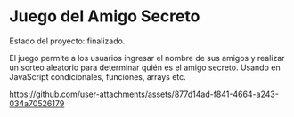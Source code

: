 <h1> Juego del Amigo Secreto</h1>

Estado del proyecto: finalizado. 

El juego permite a los usuarios ingresar el nombre de sus amigos y realizar un sorteo aleatorio para determinar quién es el amigo secreto. Usando en JavaScript condicionales, funciones, arrays etc.


https://github.com/user-attachments/assets/877d14ad-f841-4664-a243-034a70526179

